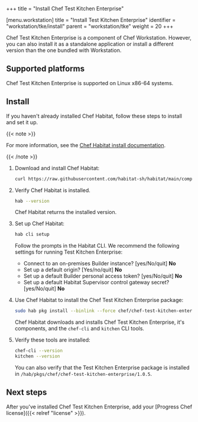 +++
title = "Install Chef Test Kitchen Enterprise"

[menu.workstation]
title = "Install Test Kitchen Enterprise"
identifier = "workstation/tke/install"
parent = "workstation/tke"
weight = 20
+++

Chef Test Kitchen Enterprise is a component of Chef Workstation.
However, you can also install it as a standalone application or install a different version than the one bundled with Workstation.

## Supported platforms

Chef Test Kitchen Enterprise is supported on Linux x86-64 systems.

## Install

If you haven't already installed Chef Habitat, follow these steps to install and set it up.

{{< note >}}

For more information, see the [Chef Habitat install documentation](https://docs.chef.io/habitat/install_habitat/).

{{< /note >}}

1. Download and install Chef Habitat:

    ```sh
    curl https://raw.githubusercontent.com/habitat-sh/habitat/main/components/hab/install.sh | sudo bash -s -- -c stable
    ```

1. Verify Chef Habitat is installed.

    ```sh
    hab --version
    ```

    Chef Habitat returns the installed version.

1. Set up Chef Habitat:

    ```sh
    hab cli setup
    ```

    Follow the prompts in the Habitat CLI.
    We recommend the following settings for running Test Kitchen Enterprise:

    - Connect to an on-premises Builder instance? [yes/No/quit] **No**
    - Set up a default origin? [Yes/no/quit] **No**
    - Set up a default Builder personal access token? [yes/No/quit] **No**
    - Set up a default Habitat Supervisor control gateway secret? [yes/No/quit] **No**

1. Use Chef Habitat to install the Chef Test Kitchen Enterprise package:

    ```sh
    sudo hab pkg install --binlink --force chef/chef-test-kitchen-enterprise --channel unstable
    ```

    Chef Habitat downloads and installs Chef Test Kitchen Enterprise, it's components, and the `chef-cli` and `kitchen` CLI tools.

1. Verify these tools are installed:

    ```sh
    chef-cli --version
    kitchen --version
    ```

    You can also verify that the Test Kitchen Enterprise package is installed in `/hab/pkgs/chef/chef-test-kitchen-enterprise/1.0.5`.

## Next steps

After you've installed Chef Test Kitchen Enterprise, add your [Progress Chef license]({{< relref "license" >}}).
